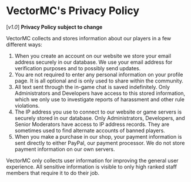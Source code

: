 # VectorMC's Privacy Policy
[_v1.0_]
**Privacy Policy subject to change**

VectorMC collects and stores information about our players in a few different ways:

1. When you create an account on our website we store your email address securely in our database. We use your email address for verification purposes and to possibly send updates.
2. You are not required to enter any personal information on your profile page. It is all optional and is only used to share within the community.
3. All text sent through the in-game chat is saved indefinitely. Only Administrators and Developers have access to this stored information, which we only use to investigate reports of harassment and other rule violations.
4. The IP address you use to connect to our website or game servers is securely stored in our database. Only Administrators, Developers, and Senior Moderators have access to IP address records. They are sometimes used to find alternate accounts of banned players.
5. When you make a purchase in our shop, your payment information is sent directly to either PayPal, our payment processor. We do not store payment information on our own servers.

VectorMC only collects user information for improving the general user experience. All sensitive information is visible to only high ranked staff members that require it to do their job.
